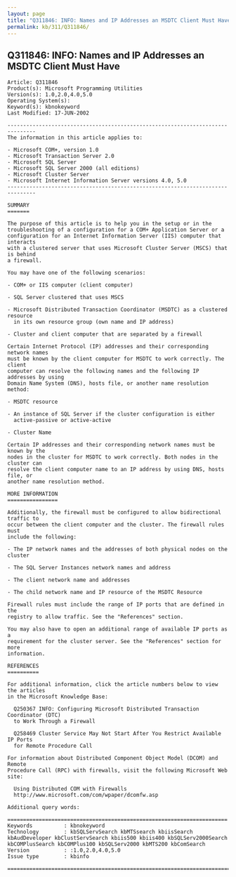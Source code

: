 ```yaml
---
layout: page
title: "Q311846: INFO: Names and IP Addresses an MSDTC Client Must Have"
permalink: kb/311/Q311846/
---
```


## Q311846: INFO: Names and IP Addresses an MSDTC Client Must Have

	Article: Q311846
	Product(s): Microsoft Programming Utilities
	Version(s): 1.0,2.0,4.0,5.0
	Operating System(s): 
	Keyword(s): kbnokeyword
	Last Modified: 17-JUN-2002
	
	-------------------------------------------------------------------------------
	The information in this article applies to:
	
	- Microsoft COM+, version 1.0 
	- Microsoft Transaction Server 2.0 
	- Microsoft SQL Server 
	- Microsoft SQL Server 2000 (all editions) 
	- Microsoft Cluster Server 
	- Microsoft Internet Information Server versions 4.0, 5.0 
	-------------------------------------------------------------------------------
	
	SUMMARY
	=======
	
	The purpose of this article is to help you in the setup or in the
	troubleshooting of a configuration for a COM+ Application Server or a
	configuration for an Internet Information Server (IIS) computer that interacts
	with a clustered server that uses Microsoft Cluster Server (MSCS) that is behind
	a firewall.
	
	You may have one of the following scenarios:
	
	- COM+ or IIS computer (client computer)
	
	- SQL Server clustered that uses MSCS
	
	- Microsoft Distributed Transaction Coordinator (MSDTC) as a clustered resource
	  in its own resource group (own name and IP address)
	
	- Cluster and client computer that are separated by a firewall
	
	Certain Internet Protocol (IP) addresses and their corresponding network names
	must be known by the client computer for MSDTC to work correctly. The client
	computer can resolve the following names and the following IP addresses by using
	Domain Name System (DNS), hosts file, or another name resolution method:
	
	- MSDTC resource
	
	- An instance of SQL Server if the cluster configuration is either
	  active-passive or active-active
	
	- Cluster Name
	
	Certain IP addresses and their corresponding network names must be known by the
	nodes in the cluster for MSDTC to work correctly. Both nodes in the cluster can
	resolve the client computer name to an IP address by using DNS, hosts file, or
	another name resolution method.
	
	MORE INFORMATION
	================
	
	Additionally, the firewall must be configured to allow bidirectional traffic to
	occur between the client computer and the cluster. The firewall rules must
	include the following:
	
	- The IP network names and the addresses of both physical nodes on the cluster
	
	- The SQL Server Instances network names and address
	
	- The client network name and addresses
	
	- The child network name and IP resource of the MSDTC Resource
	
	Firewall rules must include the range of IP ports that are defined in the
	registry to allow traffic. See the "References" section.
	
	You may also have to open an additional range of available IP ports as a
	requirement for the cluster server. See the "References" section for more
	information.
	
	REFERENCES
	==========
	
	For additional information, click the article numbers below to view the articles
	in the Microsoft Knowledge Base:
	
	  Q250367 INFO: Configuring Microsoft Distributed Transaction Coordinator (DTC)
	  to Work Through a Firewall
	
	  Q258469 Cluster Service May Not Start After You Restrict Available IP Ports
	  for Remote Procedure Call
	
	For information about Distributed Component Object Model (DCOM) and Remote
	Procedure Call (RPC) with firewalls, visit the following Microsoft Web site:
	
	  Using Distributed COM with Firewalls
	  http://www.microsoft.com/com/wpaper/dcomfw.asp
	
	Additional query words:
	
	======================================================================
	Keywords          : kbnokeyword 
	Technology        : kbSQLServSearch kbMTSsearch kbiisSearch kbAudDeveloper kbClustServSearch kbiis500 kbiis400 kbSQLServ2000Search kbCOMPlusSearch kbCOMPlus100 kbSQLServ2000 kbMTS200 kbComSearch
	Version           : :1.0,2.0,4.0,5.0
	Issue type        : kbinfo
	
	=============================================================================
	

